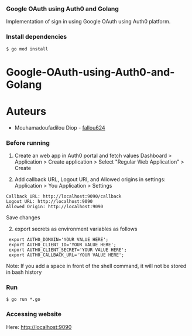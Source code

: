 ### Google OAuth using Auth0 and Golang 

Implementation of sign in using Google OAuth using Auth0 platform.

### Install dependencies

```
$ go mod install
```

# Google-OAuth-using-Auth0-and-Golang

# Auteurs
* Mouhamadoufadilou Diop - [fallou624](https://github.com/fallou624/Google-OAuth-using-Auth0-and-Golang)

### Before running

1. Create an web app in Auth0 portal and fetch values Dashboard > Application > Create application > Select "Regular Web Application" > Create

2. Add callback URL, Logout URl, and Allowed origins in settings: Application > You Application > Settings
```
Callback URL: http://localhost:9090/callback
Logout URL: http://localhost:9090
Allowed Origin: http://localhost:9090
```

Save changes

2. export secrets as environment variables as follows

```
 export AUTH0_DOMAIN='YOUR VALUE HERE';
 export AUTH0_CLIENT_ID='YOUR VALUE HERE';
 export AUTH0_CLIENT_SECRET='YOUR VALUE HERE';
 export AUTH0_CALLBACK_URL='YOUR VALUE HERE';
```

Note: If you add a space in front of the shell command, it will not be stored in bash history
### Run

```
$ go run *.go
```

### Accessing website

Here: [http://localhost:9090](http://localhost:9090)
